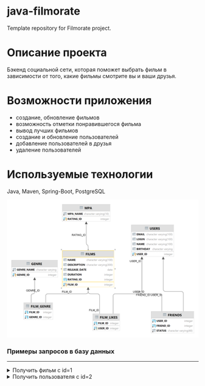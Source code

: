 # java-filmorate
Template repository for Filmorate project.

# Описание проекта
Бэкенд социальной сети, которая поможет выбрать фильм в зависимости от того, какие фильмы смотрите вы и ваши друзья. 

# Возможности приложения
- создание, обновление фильмов
- возможность отметки понравившегося фильма
- вывод лучших фильмов
- создание и обновление пользователей
- добавление пользователей в друзья
- удаление пользователей

# Используемые технологии 
Java, Maven, Spring-Boot, PostgreSQL

![DB schema](src/main/resources/PUBLIC-Filmorate.png)

### Примеры запросов в базу данных

---

<details>
<summary>Получить фильм с id=1</summary>

```sql
    SELECT *
    FROM films
    WHERE film_id = 1;
```

</details>

<details>
<summary>Получить пользователя с id=2</summary>

```sql
    SELECT *
    FROM users
    WHERE user_id = 2;
```

</details>
